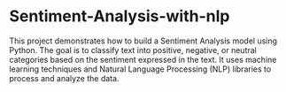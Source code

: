 # Sentiment-Analysis-with-nlp

This project demonstrates how to build a Sentiment Analysis model using Python. The goal is to classify text into positive, negative, or neutral categories based on the sentiment expressed in the text. It uses machine learning techniques and Natural Language Processing (NLP) libraries to process and analyze the data.
